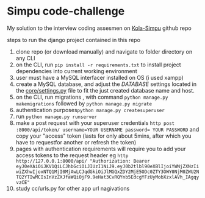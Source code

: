 ﻿# Simpu code-challenge
My solution to the interview coding assesmen on [Kola-Simpu](https://github.com/kola-simpu/Coding-Challenge) github repo

steps to run the django project contained in this repo

 1. clone repo (or download manually) and navigate to folder directory on any CLI
 2. on the CLI, run  `pip install -r requirements.txt` to install project dependencies into current working environment
 3. user must have a MySQL interfacer installed on OS (i used xampp)
 4. create a MySQL database, and adjust the *DATABASE* settings located in the [core/settings.py](https://github.com/themaleem/simpu-code-challenge/blob/master/core/settings.py) file to fit the just created database name and host.
 5. on the CLI, run migrations , with command `python manage.py makemigrations`  followed by `python manage.py migrate`
 6. authentication purposes`python manage.py createsuperuser`
 7. run `python manage.py runserver`
 8. make a post request with your superuser credentials `http post :8000/api/token/ username=YOUR USERNAME password= YOUR PASSWORD` and copy your "access" token (lasts for only about 5mins, after which you have to requestfor another or refresh the token)
 9. pages with authentication requirements will require you to add your access tokens to the request header eg `http http://127.0.0.1:8000/api/ "Authorization: Bearer eyJ0eXAiOiJKV1QiLCJhbGciOiJIUzI1NiJ9.eyJ0b2tlbl90eXBlIjoiYWNjZXNzIiwiZXhwIjoxNTQ1MjI0MjAwLCJqdGkiOiJlMGQxZDY2MjE5ODc0ZTY3OWY0NjM0ZWU2NTQ2YTIwMCIsInVzZXJfaWQiOjF9.9eHat3CvRQYnb5EdcgYFzUyMobXzxlAVh_IAgqyvzCE"`
 10. study cc/urls.py for other app url nagivations